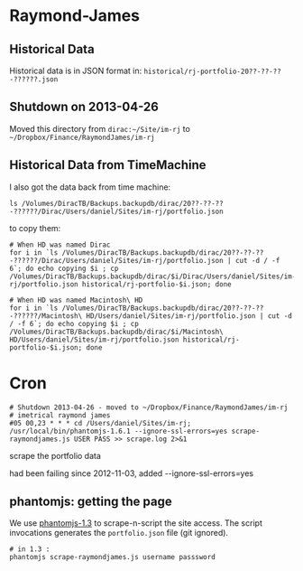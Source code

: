# Raymond-James

## Historical Data
Historical data is in JSON format in: `historical/rj-portfolio-20??-??-??-??????.json`

## Shutdown on 2013-04-26
Moved this directory from `dirac:~/Site/im-rj` to `~/Dropbox/Finance/RaymondJames/im-rj`

## Historical Data from TimeMachine
I also got the data back from time machine:

    ls /Volumes/DiracTB/Backups.backupdb/dirac/20??-??-??-??????/Dirac/Users/daniel/Sites/im-rj/portfolio.json

to copy them:

    # When HD was named Dirac
    for i in `ls /Volumes/DiracTB/Backups.backupdb/dirac/20??-??-??-??????/Dirac/Users/daniel/Sites/im-rj/portfolio.json | cut -d / -f 6`; do echo copying $i ; cp /Volumes/DiracTB/Backups.backupdb/dirac/$i/Dirac/Users/daniel/Sites/im-rj/portfolio.json historical/rj-portfolio-$i.json; done

    # When HD was named Macintosh\ HD
    for i in `ls /Volumes/DiracTB/Backups.backupdb/dirac/20??-??-??-??????/Macintosh\ HD/Users/daniel/Sites/im-rj/portfolio.json | cut -d / -f 6`; do echo copying $i ; cp /Volumes/DiracTB/Backups.backupdb/dirac/$i/Macintosh\ HD/Users/daniel/Sites/im-rj/portfolio.json historical/rj-portfolio-$i.json; done

# Cron

    # Shutdown 2013-04-26 - moved to ~/Dropbox/Finance/RaymondJames/im-rj
    # imetrical raymond james
    #05 00,23 * * * cd /Users/daniel/Sites/im-rj; /usr/local/bin/phantomjs-1.6.1 --ignore-ssl-errors=yes scrape-raymondjames.js USER PASS >> scrape.log 2>&1


scrape the portfolio data

had been failing since 2012-11-03, added --ignore-ssl-errors=yes

## phantomjs: getting the page
We use [phantomjs-1.3](http://www.phantomjs.org/) to scrape-n-script the site access.
The script invocations generates the `portfolio.json` file (git ignored).

    # in 1.3 : 
    phantomjs scrape-raymondjames.js username passsword

